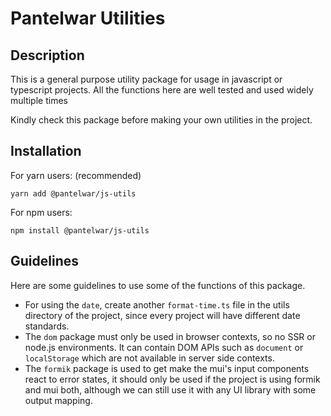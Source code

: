 # Pantelwar Utilities

## Description

This is a general purpose utility package for usage in javascript or typescript projects. All the functions here are well tested and used widely multiple times

Kindly check this package before making your own utilities in the project.

## Installation

For yarn users: (recommended)

```
yarn add @pantelwar/js-utils
```

For npm users:

```
npm install @pantelwar/js-utils
```

## Guidelines

Here are some guidelines to use some of the functions of this package.

- For using the `date`, create another `format-time.ts` file in the utils directory of the project, since every project will have different date standards.
- The `dom` package must only be used in browser contexts, so no SSR or node.js environments. It can contain DOM APIs such as `document` or `localStorage` which are not available in server side contexts.
- The `formik` package is used to get make the mui's input components react to error states, it should only be used if the project is using formik and mui both, although we can still use it with any UI library with some output mapping.
